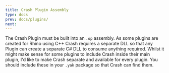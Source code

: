 ```yaml
---
title: Crash Plugin Assembly
type: docs
prev: docs/plugins/
next:
---
```


The Crash Plugin must be built into an `.op` assembly. As some plugins are created for Rhino using C++ Crash requires a separate DLL so that any Plugin can create a separate C# DLL to consume anything required. Whilst it might make sense for some plugins to include Crash inside their main plugin, I'd like to make Crash separate and available for every plugin. You should include these in your `.yak` package so that Crash can find them.
